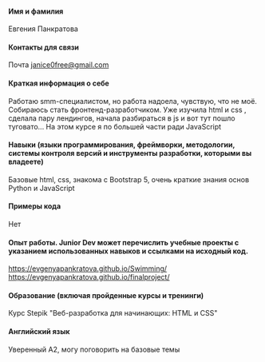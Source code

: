 
#### Имя и фамилия
Евгения Панкратова

#### Контакты для связи
Почта janice0free@gmail.com

#### Краткая информация о себе
Работаю smm-специалистом, но работа надоела, чувствую, что не моё. Собираюсь стать фронтенд-разработчиком. Уже изучила html и css , сделала пару лендингов, начала разбираться в js и вот тут пошло туговато... На этом курсе я по большей части ради JavaScript

#### Навыки (языки программирования, фреймворки, методологии, системы контроля версий и инструменты разработки, которыми вы владеете)
Базовые html, css, знакома с Bootstrap 5, очень краткие знания основ Python и JavaScript

#### Примеры кода
Нет

#### Опыт работы. Junior Dev может перечислить учебные проекты с указанием использованных навыков и ссылками на исходный код.
https://evgenyapankratova.github.io/Swimming/
https://evgenyapankratova.github.io/finalproject/

#### Образование (включая пройденные курсы и тренинги)
Курс Stepik "Веб-разработка для начинающих: HTML и CSS"

#### Английский язык
Уверенный A2, могу поговорить на базовые темы
